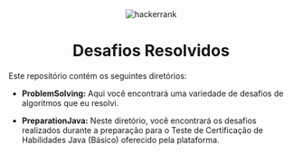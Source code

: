 <div align="center">
    <img alt="hackerrank" src="https://github.com/lariandrade/hackerrank-solutions/assets/44838761/563dcdf7-d062-47a5-af51-f51246e34c33">
    <h1>Desafios Resolvidos</h1>
</div>

Este repositório contém os seguintes diretórios:

- **ProblemSolving:** Aqui você encontrará uma variedade de desafios de algoritmos que eu resolvi.
  
- **PreparationJava:** Neste diretório, você encontrará os desafios realizados durante a preparação para o Teste de Certificação de Habilidades Java (Básico) oferecido pela plataforma.

